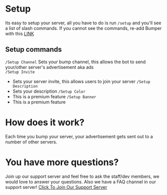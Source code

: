# Setup
Its easy to setup your server, all you have to do is run `/setup` and you'll see a list of slash commands. If you cannot see the commands, re-add Bumper with this [LINK](https://discord.com/oauth2/authorize?client_id=908043115649187880&scope=bot%20applications.commands&permissions=137439308944&redirect_uri=https%3A%2F%2Fdiscord.gg%2FZYKtHS6anN&response_type=code)
## Setup commands
`/Setup Channel`
 <lu> 
    Sets your bump channel, this allows the bot to send your/other server's advertisement aka ads
</lu> 
<br>
 `/Setup Invite`
 -  Sets your server invite, this allows users to join your server
`/Setup Description`
 - Sets your description
`/Setup Color`
  - This is a premium feature
`/Setup Banner`
 - This is a premium feature
# How does it work?
Each time you bump your server, your advertisement gets sent out to a number of other servers.
# You have more questions?
Join up our support server and feel free to ask the staff/dev members, we would love to answer your questions. Also we have a FAQ channel in our support server!
[Click To Join Our Support Server](https://discord.gg/ZYKtHS6anN)
